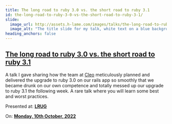 ```yaml
---
title: The long road to ruby 3.0 vs. the short road to ruby 3.1
id: the-long-road-to-ruby-3-0-vs-the-short-road-to-ruby-3-1/
slide:
  image_url: http://assets.h-lame.com/images/talks/the-long-road-to-ruby-3-0-vs-the-short-road-to-ruby-3-1/slides/001.png
  image_alt: "The title slide for my talk, white text on a blue background, text: The long road to ruby 3.0 vs. the short road to ruby 3.1"
heading_anchors: false
---
```

## [The long road to ruby 3.0 vs. the short road to ruby 3.1](/talks/the-long-road-to-ruby-3-0-vs-the-short-road-to-ruby-3-1/)

A talk I gave sharing how the team at [Cleo](https://www.meetcleo.com/) meticulously planned and delivered the upgrade to ruby 3.0 on our rails app so smoothly that we became drunk on our own competence and totally messed up our upgrade to ruby 3.1 the following week. A rare talk where you will learn some best and worst practices.

Presented at: **[LRUG](https://lrug.org/)**

On: **[Monday, 10th October, 2022](https://lrug.org/meetings/2022/october/#the-long-road-to-ruby-3-vs-the-short-road-to-ruby-31)**
